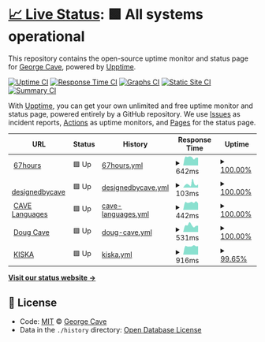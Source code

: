 # [📈 Live Status](https://designedbycave.co.uk): <!--live status--> **🟩 All systems operational**

This repository contains the open-source uptime monitor and status page for [George Cave](https://www.designedbycave.co.uk), powered by [Upptime](https://github.com/upptime/upptime).

[![Uptime CI](https://github.com/koj-co/upptime/workflows/Uptime%20CI/badge.svg)](https://github.com/koj-co/upptime/actions?query=workflow%3A%22Uptime+CI%22)
[![Response Time CI](https://github.com/koj-co/upptime/workflows/Response%20Time%20CI/badge.svg)](https://github.com/koj-co/upptime/actions?query=workflow%3A%22Response+Time+CI%22)
[![Graphs CI](https://github.com/koj-co/upptime/workflows/Graphs%20CI/badge.svg)](https://github.com/koj-co/upptime/actions?query=workflow%3A%22Graphs+CI%22)
[![Static Site CI](https://github.com/koj-co/upptime/workflows/Static%20Site%20CI/badge.svg)](https://github.com/koj-co/upptime/actions?query=workflow%3A%22Static+Site+CI%22)
[![Summary CI](https://github.com/koj-co/upptime/workflows/Summary%20CI/badge.svg)](https://github.com/koj-co/upptime/actions?query=workflow%3A%22Summary+CI%22)

With [Upptime](https://upptime.js.org), you can get your own unlimited and free uptime monitor and status page, powered entirely by a GitHub repository. We use [Issues](https://github.com/gcsalzburg/upptime/issues) as incident reports, [Actions](https://github.com/gcsalzburg/upptime/actions) as uptime monitors, and [Pages](https://designedbycave.co.uk) for the status page.

<!--start: status pages-->
<!-- This summary is generated by Upptime (https://github.com/upptime/upptime) -->
<!-- Do not edit this manually, your changes will be overwritten -->
<!-- prettier-ignore -->
| URL | Status | History | Response Time | Uptime |
| --- | ------ | ------- | ------------- | ------ |
| <img alt="" src="https://favicons.githubusercontent.com/www.67hours.co.uk" height="13"> [67hours](https://www.67hours.co.uk) | 🟩 Up | [67hours.yml](https://github.com/gcsalzburg/upptime/commits/HEAD/history/67hours.yml) | <details><summary><img alt="Response time graph" src="./graphs/67hours/response-time-week.png" height="20"> 642ms</summary><br><a href="https://gcsalzburg.github.io/upptime/history/67hours"><img alt="Response time 586" src="https://img.shields.io/endpoint?url=https%3A%2F%2Fraw.githubusercontent.com%2Fgcsalzburg%2Fupptime%2FHEAD%2Fapi%2F67hours%2Fresponse-time.json"></a><br><a href="https://gcsalzburg.github.io/upptime/history/67hours"><img alt="24-hour response time 628" src="https://img.shields.io/endpoint?url=https%3A%2F%2Fraw.githubusercontent.com%2Fgcsalzburg%2Fupptime%2FHEAD%2Fapi%2F67hours%2Fresponse-time-day.json"></a><br><a href="https://gcsalzburg.github.io/upptime/history/67hours"><img alt="7-day response time 642" src="https://img.shields.io/endpoint?url=https%3A%2F%2Fraw.githubusercontent.com%2Fgcsalzburg%2Fupptime%2FHEAD%2Fapi%2F67hours%2Fresponse-time-week.json"></a><br><a href="https://gcsalzburg.github.io/upptime/history/67hours"><img alt="30-day response time 608" src="https://img.shields.io/endpoint?url=https%3A%2F%2Fraw.githubusercontent.com%2Fgcsalzburg%2Fupptime%2FHEAD%2Fapi%2F67hours%2Fresponse-time-month.json"></a><br><a href="https://gcsalzburg.github.io/upptime/history/67hours"><img alt="1-year response time 586" src="https://img.shields.io/endpoint?url=https%3A%2F%2Fraw.githubusercontent.com%2Fgcsalzburg%2Fupptime%2FHEAD%2Fapi%2F67hours%2Fresponse-time-year.json"></a></details> | <details><summary><a href="https://gcsalzburg.github.io/upptime/history/67hours">100.00%</a></summary><a href="https://gcsalzburg.github.io/upptime/history/67hours"><img alt="All-time uptime 99.99%" src="https://img.shields.io/endpoint?url=https%3A%2F%2Fraw.githubusercontent.com%2Fgcsalzburg%2Fupptime%2FHEAD%2Fapi%2F67hours%2Fuptime.json"></a><br><a href="https://gcsalzburg.github.io/upptime/history/67hours"><img alt="24-hour uptime 100.00%" src="https://img.shields.io/endpoint?url=https%3A%2F%2Fraw.githubusercontent.com%2Fgcsalzburg%2Fupptime%2FHEAD%2Fapi%2F67hours%2Fuptime-day.json"></a><br><a href="https://gcsalzburg.github.io/upptime/history/67hours"><img alt="7-day uptime 100.00%" src="https://img.shields.io/endpoint?url=https%3A%2F%2Fraw.githubusercontent.com%2Fgcsalzburg%2Fupptime%2FHEAD%2Fapi%2F67hours%2Fuptime-week.json"></a><br><a href="https://gcsalzburg.github.io/upptime/history/67hours"><img alt="30-day uptime 100.00%" src="https://img.shields.io/endpoint?url=https%3A%2F%2Fraw.githubusercontent.com%2Fgcsalzburg%2Fupptime%2FHEAD%2Fapi%2F67hours%2Fuptime-month.json"></a><br><a href="https://gcsalzburg.github.io/upptime/history/67hours"><img alt="1-year uptime 99.99%" src="https://img.shields.io/endpoint?url=https%3A%2F%2Fraw.githubusercontent.com%2Fgcsalzburg%2Fupptime%2FHEAD%2Fapi%2F67hours%2Fuptime-year.json"></a></details>
| <img alt="" src="https://favicons.githubusercontent.com/www.designedbycave.co.uk" height="13"> [designedbycave](https://www.designedbycave.co.uk) | 🟩 Up | [designedbycave.yml](https://github.com/gcsalzburg/upptime/commits/HEAD/history/designedbycave.yml) | <details><summary><img alt="Response time graph" src="./graphs/designedbycave/response-time-week.png" height="20"> 103ms</summary><br><a href="https://gcsalzburg.github.io/upptime/history/designedbycave"><img alt="Response time 162" src="https://img.shields.io/endpoint?url=https%3A%2F%2Fraw.githubusercontent.com%2Fgcsalzburg%2Fupptime%2FHEAD%2Fapi%2Fdesignedbycave%2Fresponse-time.json"></a><br><a href="https://gcsalzburg.github.io/upptime/history/designedbycave"><img alt="24-hour response time 96" src="https://img.shields.io/endpoint?url=https%3A%2F%2Fraw.githubusercontent.com%2Fgcsalzburg%2Fupptime%2FHEAD%2Fapi%2Fdesignedbycave%2Fresponse-time-day.json"></a><br><a href="https://gcsalzburg.github.io/upptime/history/designedbycave"><img alt="7-day response time 103" src="https://img.shields.io/endpoint?url=https%3A%2F%2Fraw.githubusercontent.com%2Fgcsalzburg%2Fupptime%2FHEAD%2Fapi%2Fdesignedbycave%2Fresponse-time-week.json"></a><br><a href="https://gcsalzburg.github.io/upptime/history/designedbycave"><img alt="30-day response time 122" src="https://img.shields.io/endpoint?url=https%3A%2F%2Fraw.githubusercontent.com%2Fgcsalzburg%2Fupptime%2FHEAD%2Fapi%2Fdesignedbycave%2Fresponse-time-month.json"></a><br><a href="https://gcsalzburg.github.io/upptime/history/designedbycave"><img alt="1-year response time 162" src="https://img.shields.io/endpoint?url=https%3A%2F%2Fraw.githubusercontent.com%2Fgcsalzburg%2Fupptime%2FHEAD%2Fapi%2Fdesignedbycave%2Fresponse-time-year.json"></a></details> | <details><summary><a href="https://gcsalzburg.github.io/upptime/history/designedbycave">100.00%</a></summary><a href="https://gcsalzburg.github.io/upptime/history/designedbycave"><img alt="All-time uptime 99.96%" src="https://img.shields.io/endpoint?url=https%3A%2F%2Fraw.githubusercontent.com%2Fgcsalzburg%2Fupptime%2FHEAD%2Fapi%2Fdesignedbycave%2Fuptime.json"></a><br><a href="https://gcsalzburg.github.io/upptime/history/designedbycave"><img alt="24-hour uptime 100.00%" src="https://img.shields.io/endpoint?url=https%3A%2F%2Fraw.githubusercontent.com%2Fgcsalzburg%2Fupptime%2FHEAD%2Fapi%2Fdesignedbycave%2Fuptime-day.json"></a><br><a href="https://gcsalzburg.github.io/upptime/history/designedbycave"><img alt="7-day uptime 100.00%" src="https://img.shields.io/endpoint?url=https%3A%2F%2Fraw.githubusercontent.com%2Fgcsalzburg%2Fupptime%2FHEAD%2Fapi%2Fdesignedbycave%2Fuptime-week.json"></a><br><a href="https://gcsalzburg.github.io/upptime/history/designedbycave"><img alt="30-day uptime 100.00%" src="https://img.shields.io/endpoint?url=https%3A%2F%2Fraw.githubusercontent.com%2Fgcsalzburg%2Fupptime%2FHEAD%2Fapi%2Fdesignedbycave%2Fuptime-month.json"></a><br><a href="https://gcsalzburg.github.io/upptime/history/designedbycave"><img alt="1-year uptime 99.96%" src="https://img.shields.io/endpoint?url=https%3A%2F%2Fraw.githubusercontent.com%2Fgcsalzburg%2Fupptime%2FHEAD%2Fapi%2Fdesignedbycave%2Fuptime-year.json"></a></details>
| <img alt="" src="https://favicons.githubusercontent.com/www.cavelanguages.co.uk" height="13"> [CAVE Languages](https://www.cavelanguages.co.uk) | 🟩 Up | [cave-languages.yml](https://github.com/gcsalzburg/upptime/commits/HEAD/history/cave-languages.yml) | <details><summary><img alt="Response time graph" src="./graphs/cave-languages/response-time-week.png" height="20"> 442ms</summary><br><a href="https://gcsalzburg.github.io/upptime/history/cave-languages"><img alt="Response time 480" src="https://img.shields.io/endpoint?url=https%3A%2F%2Fraw.githubusercontent.com%2Fgcsalzburg%2Fupptime%2FHEAD%2Fapi%2Fcave-languages%2Fresponse-time.json"></a><br><a href="https://gcsalzburg.github.io/upptime/history/cave-languages"><img alt="24-hour response time 389" src="https://img.shields.io/endpoint?url=https%3A%2F%2Fraw.githubusercontent.com%2Fgcsalzburg%2Fupptime%2FHEAD%2Fapi%2Fcave-languages%2Fresponse-time-day.json"></a><br><a href="https://gcsalzburg.github.io/upptime/history/cave-languages"><img alt="7-day response time 442" src="https://img.shields.io/endpoint?url=https%3A%2F%2Fraw.githubusercontent.com%2Fgcsalzburg%2Fupptime%2FHEAD%2Fapi%2Fcave-languages%2Fresponse-time-week.json"></a><br><a href="https://gcsalzburg.github.io/upptime/history/cave-languages"><img alt="30-day response time 569" src="https://img.shields.io/endpoint?url=https%3A%2F%2Fraw.githubusercontent.com%2Fgcsalzburg%2Fupptime%2FHEAD%2Fapi%2Fcave-languages%2Fresponse-time-month.json"></a><br><a href="https://gcsalzburg.github.io/upptime/history/cave-languages"><img alt="1-year response time 480" src="https://img.shields.io/endpoint?url=https%3A%2F%2Fraw.githubusercontent.com%2Fgcsalzburg%2Fupptime%2FHEAD%2Fapi%2Fcave-languages%2Fresponse-time-year.json"></a></details> | <details><summary><a href="https://gcsalzburg.github.io/upptime/history/cave-languages">100.00%</a></summary><a href="https://gcsalzburg.github.io/upptime/history/cave-languages"><img alt="All-time uptime 99.94%" src="https://img.shields.io/endpoint?url=https%3A%2F%2Fraw.githubusercontent.com%2Fgcsalzburg%2Fupptime%2FHEAD%2Fapi%2Fcave-languages%2Fuptime.json"></a><br><a href="https://gcsalzburg.github.io/upptime/history/cave-languages"><img alt="24-hour uptime 100.00%" src="https://img.shields.io/endpoint?url=https%3A%2F%2Fraw.githubusercontent.com%2Fgcsalzburg%2Fupptime%2FHEAD%2Fapi%2Fcave-languages%2Fuptime-day.json"></a><br><a href="https://gcsalzburg.github.io/upptime/history/cave-languages"><img alt="7-day uptime 100.00%" src="https://img.shields.io/endpoint?url=https%3A%2F%2Fraw.githubusercontent.com%2Fgcsalzburg%2Fupptime%2FHEAD%2Fapi%2Fcave-languages%2Fuptime-week.json"></a><br><a href="https://gcsalzburg.github.io/upptime/history/cave-languages"><img alt="30-day uptime 99.86%" src="https://img.shields.io/endpoint?url=https%3A%2F%2Fraw.githubusercontent.com%2Fgcsalzburg%2Fupptime%2FHEAD%2Fapi%2Fcave-languages%2Fuptime-month.json"></a><br><a href="https://gcsalzburg.github.io/upptime/history/cave-languages"><img alt="1-year uptime 99.94%" src="https://img.shields.io/endpoint?url=https%3A%2F%2Fraw.githubusercontent.com%2Fgcsalzburg%2Fupptime%2FHEAD%2Fapi%2Fcave-languages%2Fuptime-year.json"></a></details>
| <img alt="" src="https://favicons.githubusercontent.com/www.dougcave.co.uk" height="13"> [Doug Cave](https://www.dougcave.co.uk) | 🟩 Up | [doug-cave.yml](https://github.com/gcsalzburg/upptime/commits/HEAD/history/doug-cave.yml) | <details><summary><img alt="Response time graph" src="./graphs/doug-cave/response-time-week.png" height="20"> 531ms</summary><br><a href="https://gcsalzburg.github.io/upptime/history/doug-cave"><img alt="Response time 492" src="https://img.shields.io/endpoint?url=https%3A%2F%2Fraw.githubusercontent.com%2Fgcsalzburg%2Fupptime%2FHEAD%2Fapi%2Fdoug-cave%2Fresponse-time.json"></a><br><a href="https://gcsalzburg.github.io/upptime/history/doug-cave"><img alt="24-hour response time 498" src="https://img.shields.io/endpoint?url=https%3A%2F%2Fraw.githubusercontent.com%2Fgcsalzburg%2Fupptime%2FHEAD%2Fapi%2Fdoug-cave%2Fresponse-time-day.json"></a><br><a href="https://gcsalzburg.github.io/upptime/history/doug-cave"><img alt="7-day response time 531" src="https://img.shields.io/endpoint?url=https%3A%2F%2Fraw.githubusercontent.com%2Fgcsalzburg%2Fupptime%2FHEAD%2Fapi%2Fdoug-cave%2Fresponse-time-week.json"></a><br><a href="https://gcsalzburg.github.io/upptime/history/doug-cave"><img alt="30-day response time 498" src="https://img.shields.io/endpoint?url=https%3A%2F%2Fraw.githubusercontent.com%2Fgcsalzburg%2Fupptime%2FHEAD%2Fapi%2Fdoug-cave%2Fresponse-time-month.json"></a><br><a href="https://gcsalzburg.github.io/upptime/history/doug-cave"><img alt="1-year response time 492" src="https://img.shields.io/endpoint?url=https%3A%2F%2Fraw.githubusercontent.com%2Fgcsalzburg%2Fupptime%2FHEAD%2Fapi%2Fdoug-cave%2Fresponse-time-year.json"></a></details> | <details><summary><a href="https://gcsalzburg.github.io/upptime/history/doug-cave">100.00%</a></summary><a href="https://gcsalzburg.github.io/upptime/history/doug-cave"><img alt="All-time uptime 99.95%" src="https://img.shields.io/endpoint?url=https%3A%2F%2Fraw.githubusercontent.com%2Fgcsalzburg%2Fupptime%2FHEAD%2Fapi%2Fdoug-cave%2Fuptime.json"></a><br><a href="https://gcsalzburg.github.io/upptime/history/doug-cave"><img alt="24-hour uptime 100.00%" src="https://img.shields.io/endpoint?url=https%3A%2F%2Fraw.githubusercontent.com%2Fgcsalzburg%2Fupptime%2FHEAD%2Fapi%2Fdoug-cave%2Fuptime-day.json"></a><br><a href="https://gcsalzburg.github.io/upptime/history/doug-cave"><img alt="7-day uptime 100.00%" src="https://img.shields.io/endpoint?url=https%3A%2F%2Fraw.githubusercontent.com%2Fgcsalzburg%2Fupptime%2FHEAD%2Fapi%2Fdoug-cave%2Fuptime-week.json"></a><br><a href="https://gcsalzburg.github.io/upptime/history/doug-cave"><img alt="30-day uptime 100.00%" src="https://img.shields.io/endpoint?url=https%3A%2F%2Fraw.githubusercontent.com%2Fgcsalzburg%2Fupptime%2FHEAD%2Fapi%2Fdoug-cave%2Fuptime-month.json"></a><br><a href="https://gcsalzburg.github.io/upptime/history/doug-cave"><img alt="1-year uptime 99.95%" src="https://img.shields.io/endpoint?url=https%3A%2F%2Fraw.githubusercontent.com%2Fgcsalzburg%2Fupptime%2FHEAD%2Fapi%2Fdoug-cave%2Fuptime-year.json"></a></details>
| <img alt="" src="https://favicons.githubusercontent.com/www.kiska.com" height="13"> [KISKA](https://www.kiska.com) | 🟩 Up | [kiska.yml](https://github.com/gcsalzburg/upptime/commits/HEAD/history/kiska.yml) | <details><summary><img alt="Response time graph" src="./graphs/kiska/response-time-week.png" height="20"> 916ms</summary><br><a href="https://gcsalzburg.github.io/upptime/history/kiska"><img alt="Response time 1044" src="https://img.shields.io/endpoint?url=https%3A%2F%2Fraw.githubusercontent.com%2Fgcsalzburg%2Fupptime%2FHEAD%2Fapi%2Fkiska%2Fresponse-time.json"></a><br><a href="https://gcsalzburg.github.io/upptime/history/kiska"><img alt="24-hour response time 716" src="https://img.shields.io/endpoint?url=https%3A%2F%2Fraw.githubusercontent.com%2Fgcsalzburg%2Fupptime%2FHEAD%2Fapi%2Fkiska%2Fresponse-time-day.json"></a><br><a href="https://gcsalzburg.github.io/upptime/history/kiska"><img alt="7-day response time 916" src="https://img.shields.io/endpoint?url=https%3A%2F%2Fraw.githubusercontent.com%2Fgcsalzburg%2Fupptime%2FHEAD%2Fapi%2Fkiska%2Fresponse-time-week.json"></a><br><a href="https://gcsalzburg.github.io/upptime/history/kiska"><img alt="30-day response time 1051" src="https://img.shields.io/endpoint?url=https%3A%2F%2Fraw.githubusercontent.com%2Fgcsalzburg%2Fupptime%2FHEAD%2Fapi%2Fkiska%2Fresponse-time-month.json"></a><br><a href="https://gcsalzburg.github.io/upptime/history/kiska"><img alt="1-year response time 1044" src="https://img.shields.io/endpoint?url=https%3A%2F%2Fraw.githubusercontent.com%2Fgcsalzburg%2Fupptime%2FHEAD%2Fapi%2Fkiska%2Fresponse-time-year.json"></a></details> | <details><summary><a href="https://gcsalzburg.github.io/upptime/history/kiska">99.65%</a></summary><a href="https://gcsalzburg.github.io/upptime/history/kiska"><img alt="All-time uptime 99.91%" src="https://img.shields.io/endpoint?url=https%3A%2F%2Fraw.githubusercontent.com%2Fgcsalzburg%2Fupptime%2FHEAD%2Fapi%2Fkiska%2Fuptime.json"></a><br><a href="https://gcsalzburg.github.io/upptime/history/kiska"><img alt="24-hour uptime 97.58%" src="https://img.shields.io/endpoint?url=https%3A%2F%2Fraw.githubusercontent.com%2Fgcsalzburg%2Fupptime%2FHEAD%2Fapi%2Fkiska%2Fuptime-day.json"></a><br><a href="https://gcsalzburg.github.io/upptime/history/kiska"><img alt="7-day uptime 99.65%" src="https://img.shields.io/endpoint?url=https%3A%2F%2Fraw.githubusercontent.com%2Fgcsalzburg%2Fupptime%2FHEAD%2Fapi%2Fkiska%2Fuptime-week.json"></a><br><a href="https://gcsalzburg.github.io/upptime/history/kiska"><img alt="30-day uptime 99.92%" src="https://img.shields.io/endpoint?url=https%3A%2F%2Fraw.githubusercontent.com%2Fgcsalzburg%2Fupptime%2FHEAD%2Fapi%2Fkiska%2Fuptime-month.json"></a><br><a href="https://gcsalzburg.github.io/upptime/history/kiska"><img alt="1-year uptime 99.91%" src="https://img.shields.io/endpoint?url=https%3A%2F%2Fraw.githubusercontent.com%2Fgcsalzburg%2Fupptime%2FHEAD%2Fapi%2Fkiska%2Fuptime-year.json"></a></details>

<!--end: status pages-->

[**Visit our status website →**](https://designedbycave.co.uk)

## 📄 License

- Code: [MIT](./LICENSE) © [George Cave](https://www.designedbycave.co.uk)
- Data in the `./history` directory: [Open Database License](https://opendatacommons.org/licenses/odbl/1-0/)
